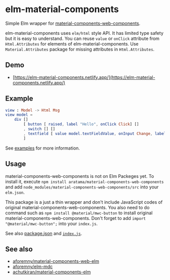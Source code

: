 # elm-material-components

Simple Elm wrapper for [material-components-web-components](https://github.com/material-components/material-components-web-components).

elm-material-components uses `elm/html` style API. It has limited type safety but it is easy to understand. You can reuse `value` or `onClick` attribute from `Html.Attributes` for elements of elm-material-components. Use `Material.Attributes` package for missing attributes in `Html.Attributes`.

## Demo

- [https://elm-material-components.netlify.app/](https://elm-material-components.netlify.app/)

## Example

```elm
view : Model -> Html Msg
view model =
    div []
        [ button [ raised, label "Hello", onClick Click] []
        , switch [] []
        , textfield [ value model.textFieldValue, onInput Change, label "textfield" ]
        ]
```

See [examples](examples/src/Main.elm) for more information.

## Usage

material-components-web-components is not on Elm Packeges yet. To install it, execute `npm install aratama/material-components-web-components` and add `node_modules/material-components-web-components/src` into your `elm.json`.

This package is a just a thin wrapper and don't include JavaScript codes of original material-components-web-components. You also need to do command such as `npm install @material/mwc-button` to install original material-components-web-components. Don't forget to add `import "@material/mwc-button";` into your `index.js`.

See also [package.json](examples/package.json) and [`index.js`](examples/src/index.js).

## See also

- [aforemny/material-components-web-elm](https://github.com/aforemny/material-components-web-elm)
- [aforemny/elm-mdc](https://github.com/aforemny/elm-mdc)
- [achutkiran/material-components-elm](https://github.com/achutkiran/material-components-elm)
